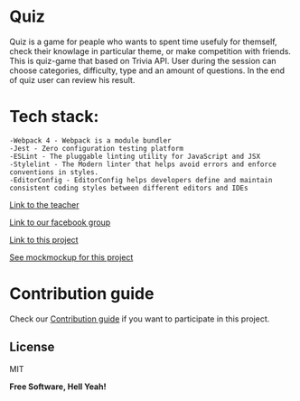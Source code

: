# Quiz

Quiz is a game for peaple who wants to spent time usefuly for themself, check their knowlage in particular theme, or make competition with friends.
This is quiz-game that based on Trivia API. User during the session can choose categories, difficulty, type and an amount of questions. In the end of quiz user can review his result.

# Tech stack: 
	-Webpack 4 - Webpack is a module bundler
	-Jest - Zero configuration testing platform
	-ESLint - The pluggable linting utility for JavaScript and JSX
	-Stylelint - The Modern linter that helps avoid errors and enforce conventions in styles.
	-EditorConfig - EditorConfig helps developers define and maintain consistent coding styles between different editors and IDEs


[Link to the teacher](https://github.com/dosandk)

[Link to our facebook group](https://www.facebook.com/groups/270300106928894/)

[Link to this project](https://dovganych.github.io/Quiz/)

[See mockmockup for this project](https://wireframepro.mockflow.com/view/Quiz_Wire_Frame)

# Contribution guide
Check our [Contribution guide](https://github.com/dovganych/Quiz/blob/master/.github/CONTRIBUTING.md) if you want to participate in this project. 

License
----

MIT

**Free Software, Hell Yeah!**
